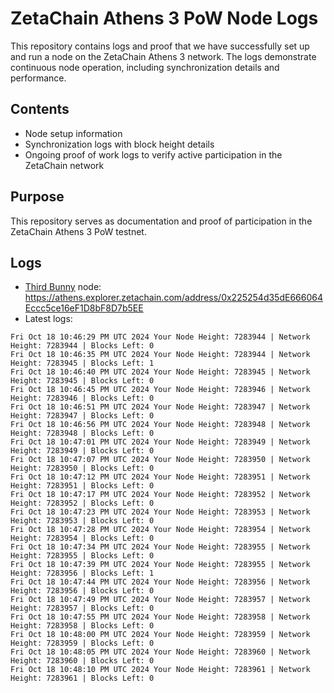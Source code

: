 # ZetaChain Athens 3 PoW Node Logs
This repository contains logs and proof that we have successfully set up and run a node on the ZetaChain Athens 3 network. The logs demonstrate continuous node operation, including synchronization details and performance.

## Contents
- Node setup information
- Synchronization logs with block height details
- Ongoing proof of work logs to verify active participation in the ZetaChain network

## Purpose
This repository serves as documentation and proof of participation in the ZetaChain Athens 3 PoW testnet.

## Logs

- [Third Bunny](https://thirdbunny.xyz/) node: https://athens.explorer.zetachain.com/address/0x225254d35dE666064Eccc5ce16eF1D8bF8D7b5EE
- Latest logs:
```
Fri Oct 18 10:46:29 PM UTC 2024 Your Node Height: 7283944 | Network Height: 7283944 | Blocks Left: 0
Fri Oct 18 10:46:35 PM UTC 2024 Your Node Height: 7283944 | Network Height: 7283945 | Blocks Left: 1
Fri Oct 18 10:46:40 PM UTC 2024 Your Node Height: 7283945 | Network Height: 7283945 | Blocks Left: 0
Fri Oct 18 10:46:45 PM UTC 2024 Your Node Height: 7283946 | Network Height: 7283946 | Blocks Left: 0
Fri Oct 18 10:46:51 PM UTC 2024 Your Node Height: 7283947 | Network Height: 7283947 | Blocks Left: 0
Fri Oct 18 10:46:56 PM UTC 2024 Your Node Height: 7283948 | Network Height: 7283948 | Blocks Left: 0
Fri Oct 18 10:47:01 PM UTC 2024 Your Node Height: 7283949 | Network Height: 7283949 | Blocks Left: 0
Fri Oct 18 10:47:07 PM UTC 2024 Your Node Height: 7283950 | Network Height: 7283950 | Blocks Left: 0
Fri Oct 18 10:47:12 PM UTC 2024 Your Node Height: 7283951 | Network Height: 7283951 | Blocks Left: 0
Fri Oct 18 10:47:17 PM UTC 2024 Your Node Height: 7283952 | Network Height: 7283952 | Blocks Left: 0
Fri Oct 18 10:47:23 PM UTC 2024 Your Node Height: 7283953 | Network Height: 7283953 | Blocks Left: 0
Fri Oct 18 10:47:28 PM UTC 2024 Your Node Height: 7283954 | Network Height: 7283954 | Blocks Left: 0
Fri Oct 18 10:47:34 PM UTC 2024 Your Node Height: 7283955 | Network Height: 7283955 | Blocks Left: 0
Fri Oct 18 10:47:39 PM UTC 2024 Your Node Height: 7283955 | Network Height: 7283956 | Blocks Left: 1
Fri Oct 18 10:47:44 PM UTC 2024 Your Node Height: 7283956 | Network Height: 7283956 | Blocks Left: 0
Fri Oct 18 10:47:49 PM UTC 2024 Your Node Height: 7283957 | Network Height: 7283957 | Blocks Left: 0
Fri Oct 18 10:47:55 PM UTC 2024 Your Node Height: 7283958 | Network Height: 7283958 | Blocks Left: 0
Fri Oct 18 10:48:00 PM UTC 2024 Your Node Height: 7283959 | Network Height: 7283959 | Blocks Left: 0
Fri Oct 18 10:48:05 PM UTC 2024 Your Node Height: 7283960 | Network Height: 7283960 | Blocks Left: 0
Fri Oct 18 10:48:10 PM UTC 2024 Your Node Height: 7283961 | Network Height: 7283961 | Blocks Left: 0
```
